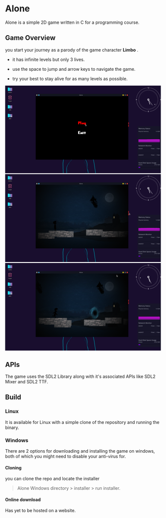 # Alone
Alone is a simple 2D game written in C for a programming course.

## Game Overview
you start your journey as a parody of the game character **Limbo** .

- it has infinite levels but only 3 lives.

- use the space to jump and arrow keys to navigate the game.

- try your best to stay alive for as many levels as possible.

![Start Screen](https://raw.githubusercontent.com/karimkohel/Alone/master/Demo/2.png "Startscreen")
![GamePlay](https://raw.githubusercontent.com/karimkohel/Alone/master/Demo/3.png "GamePlay")
![GamePlay](https://raw.githubusercontent.com/karimkohel/Alone/master/Demo/5.png "GamePlay")


## APIs
The game uses the SDL2 Library along with it's associated APIs like SDL2 Mixer and SDL2 TTF.

## Build

### Linux
It is available for Linux with a simple clone of the repository and running the binary.

### Windows
There are 2 options for downloading and installing the game on windows, both of which you might need to disable your anti-virus for. 

#### Cloning
you can clone the repo and locate the installer

> Alone Windows directory > installer > run installer.

#### Online download
Has yet to be hosted on a website.